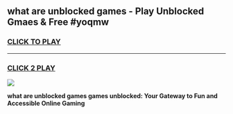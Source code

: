 
## what are unblocked games - Play Unblocked Gmaes & Free #yoqmw
<h3>
<a href="https://premium.freeplayer.one?title=what_are_unblocked_games&ref=01M">CLICK TO PLAY</a></h3>
<hr>

<h3>
<a href="https://premium.freeplayer.one?title=what_are_unblocked_games&ref=01M">CLICK 2 PLAY</a>
  
</h3>

<a href="https://premium.freeplayer.one?title=what_are_unblocked_games&ref=01M"><img src="https://clearcache.store/games.png"></a>


**what are unblocked games games unblocked: Your Gateway to Fun and Accessible Online Gaming**
